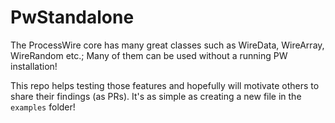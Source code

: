 # PwStandalone

The ProcessWire core has many great classes such as WireData, WireArray, WireRandom etc.; Many of them can be used without a running PW installation!

This repo helps testing those features and hopefully will motivate others to share their findings (as PRs). It's as simple as creating a new file in the `examples` folder!

